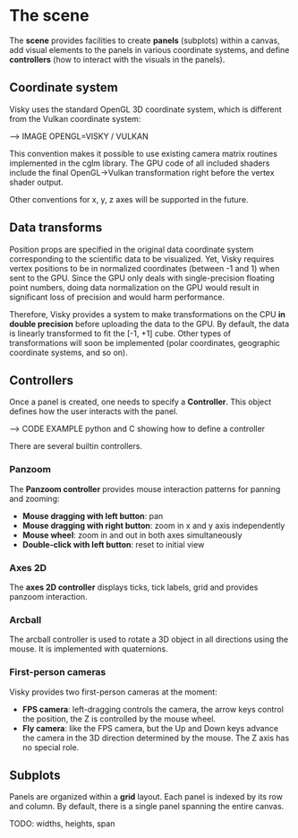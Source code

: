 # The scene

The **scene** provides facilities to create **panels** (subplots) within a canvas, add visual elements to the panels in various coordinate systems, and define **controllers** (how to interact with the visuals in the panels).


## Coordinate system

Visky uses the standard OpenGL 3D coordinate system, which is different from the Vulkan coordinate system:

--> IMAGE OPENGL=VISKY / VULKAN

This convention makes it possible to use existing camera matrix routines implemented in the cglm library. The GPU code of all included shaders include the final OpenGL->Vulkan transformation right before the vertex shader output.

Other conventions for x, y, z axes will be supported in the future.


## Data transforms

Position props are specified in the original data coordinate system corresponding to the scientific data to be visualized. Yet, Visky requires vertex positions to be in normalized coordinates (between -1 and 1) when sent to the GPU. Since the GPU only deals with single-precision floating point numbers, doing data normalization on the GPU would result in significant loss of precision and would harm performance.

Therefore, Visky provides a system to make transformations on the CPU **in double precision** before uploading the data to the GPU. By default, the data is linearly transformed to fit the [-1, +1] cube. Other types of transformations will soon be implemented (polar coordinates, geographic coordinate systems, and so on).


## Controllers

Once a panel is created, one needs to specify a **Controller**. This object defines how the user interacts with the panel.

--> CODE EXAMPLE python and C showing how to define a controller

There are several builtin controllers.

### Panzoom

The **Panzoom controller** provides mouse interaction patterns for panning and zooming:

* **Mouse dragging with left button**: pan
* **Mouse dragging with right button**: zoom in x and y axis independently
* **Mouse wheel**: zoom in and out in both axes simultaneously
* **Double-click with left button**: reset to initial view



### Axes 2D

The **axes 2D controller** displays ticks, tick labels, grid and provides panzoom interaction.



### Arcball

The arcball controller is used to rotate a 3D object in all directions using the mouse. It is implemented with quaternions.


### First-person cameras

Visky provides two first-person cameras at the moment:

* **FPS camera**: left-dragging controls the camera, the arrow keys control the position, the Z is controlled by the mouse wheel.
* **Fly camera**: like the FPS camera, but the Up and Down keys advance the camera in the 3D direction determined by the mouse. The Z axis has no special role.



## Subplots

Panels are organized within a **grid** layout. Each panel is indexed by its row and column. By default, there is a single panel spanning the entire canvas.

TODO: widths, heights, span
